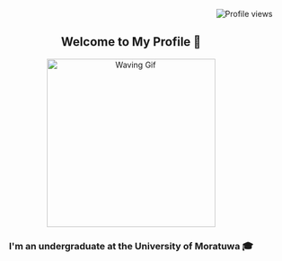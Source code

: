 <!-- Profile Views -->
<p align="right">
  <img src="https://komarev.com/ghpvc/?username=nimansalabandara&style=flat-square&color=0e75b6" alt="Profile views" />
</p>


<div align="center">
  <h2>Welcome to My Profile 👋</h2>
  <p>
    <img src="https://media1.tenor.com/m/ExtbloI_N-AAAAAC/itsuomi.gif" width="300" alt="Waving Gif" />
  </p>
  <h3>I'm an undergraduate at the University of Moratuwa 🎓</h3>
</div>




